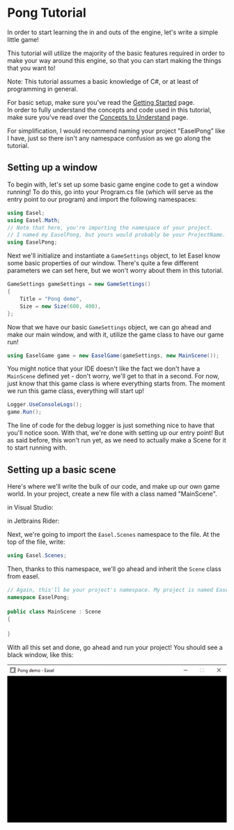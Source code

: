 # Pong Tutorial
In order to start learning the in and outs of the engine, let's write a simple little game!

This tutorial will utilize the majority of the basic features required in order to make your way around this engine, so that you can start making the things that you want to!

Note: This tutorial assumes a basic knowledge of C#, or at least of programming in general. 

For basic setup, make sure you've read the [Getting Started]() page.  
In order to fully understand the concepts and code used in this tutorial, make sure you've read over the [Concepts to Understand]() page.

For simplification, I would recommend naming your project "EaselPong" like I have, just so there isn't any namespace confusion as we go along the tutorial.

## Setting up a window

To begin with, let's set up some basic game engine code to get a window running! To do this, go into your Program.cs file (which will serve as the entry point to our program) and import the following namespaces:
```cs
using Easel;  
using Easel.Math;  
// Note that here, you're importing the namespace of your project.
// I named my EaselPong, but yours would probably be your ProjectName.
using EaselPong;
```
Next we'll initialize and instantiate a ``GameSettings`` object, to let Easel know some basic properties of our window. There's quite a few different parameters we can set here, but we won't worry about them in this tutorial.
```cs
GameSettings gameSettings = new GameSettings()  
{  
    Title = "Pong demo",  
    Size = new Size(600, 400),  
};
```
Now that we have our basic ``GameSettings`` object, we can go ahead and make our main window, and with it, utilize the game class to have our game run! 
```cs
using EaselGame game = new EaselGame(gameSettings, new MainScene());
```
You might notice that your IDE doesn't like the fact we don't have a ``MainScene`` defined yet - don't worry, we'll get to that in a second. For now, just know that this game class is where everything starts from. The moment we run this game class, everything will start up!
```cs
Logger.UseConsoleLogs();
game.Run();
```
The line of code for the debug logger is just something nice to have that you'll notice soon. 
With that, we're done with setting up our entry point! But as said before, this won't run yet, as we need to actually make a Scene for it to start running with.

## Setting up a basic scene
Here's where we'll write the bulk of our code, and make up our own game world.
In your project, create a new file with a class named "MainScene". 

in Visual Studio:

in Jetbrains Rider:

Next, we're going to import the ``Easel.Scenes`` namespace to the file. At the top of the file, write:
```cs
using Easel.Scenes;
```
Then, thanks to this namespace, we'll go ahead and inherit the ``Scene`` class from easel.
```cs
// Again, this'll be your project's namespace. My project is named EaselPong, hence the code here.
namespace EaselPong;  
  
public class MainScene : Scene  
{  

}
  ```
  
With all this set and done, go ahead and run your project!
You should see a black window, like this:

![](images/empty-screen.png)
